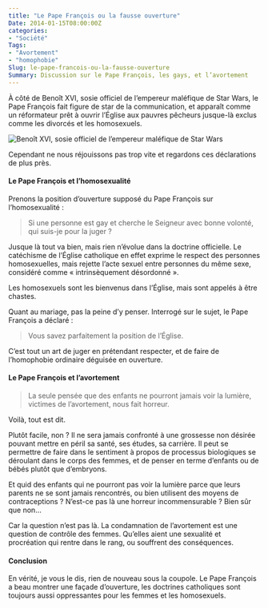 ```yaml
---
title: "Le Pape François ou la fausse ouverture"
Date: 2014-01-15T08:00:00Z
categories: 
- "Société"
Tags: 
- "Avortement"
- "homophobie"
Slug: le-pape-francois-ou-la-fausse-ouverture
Summary: Discussion sur le Pape François, les gays, et l’avortement
---
```



À côté de Benoît XVI, sosie officiel de l’empereur maléfique de Star Wars, le Pape François fait figure de star de la communication, et apparaît comme un réformateur prêt à ouvrir l’Église aux pauvres pêcheurs jusque-là exclus comme les divorcés et les homosexuels.

![Benoît XVI, sosie officiel de l’empereur maléfique de Star Wars](/img/benoit-xvi-emperor-palatine.jpg)

Cependant ne nous réjouissons pas trop vite et regardons ces déclarations de plus près.

#### Le Pape François et l’homosexualité

Prenons la position d’ouverture supposé du Pape François sur l’homosexualité :

> Si une personne est gay et cherche le Seigneur avec bonne volonté, qui suis-je pour la juger ?

Jusque là tout va bien, mais rien n’évolue dans la doctrine officielle. Le catéchisme de l’Église catholique en effet exprime le respect des personnes homosexuelles, mais rejette l’acte sexuel entre personnes du même sexe, considéré comme « intrinsèquement désordonné ».

Les homosexuels sont les bienvenus dans l’Église, mais sont appelés à être chastes.

Quant au mariage, pas la peine d’y penser. Interrogé sur le sujet, le Pape François a déclaré :

> Vous savez parfaitement la position de l’Église.

C’est tout un art de juger en prétendant respecter, et de faire de l’homophobie ordinaire déguisée en ouverture.

#### Le Pape François et l’avortement

> La seule pensée que des enfants ne pourront jamais voir la lumière, victimes de l’avortement, nous fait horreur.

Voilà, tout est dit.

Plutôt facile, non ? Il ne sera jamais confronté à une grossesse non désirée pouvant mettre en péril sa santé, ses études, sa carrière. Il peut se permettre de faire dans le sentiment à propos de processus biologiques se déroulant dans le corps des femmes, et de penser en terme d’enfants ou de bébés plutôt que d’embryons.

Et quid des enfants qui ne pourront pas voir la lumière parce que leurs parents ne se sont jamais rencontrés, ou bien utilisent des moyens de contraceptions ? N’est-ce pas là une horreur incommensurable ? Bien sûr que non…

Car la question n’est pas là. La condamnation de l’avortement est une question de contrôle des femmes. 
Qu’elles aient une sexualité et procréation qui rentre dans le rang, ou souffrent des conséquences.


#### Conclusion

En vérité, je vous le dis, rien de nouveau sous la coupole. Le Pape François a beau montrer une façade d’ouverture, les doctrines catholiques sont toujours aussi oppressantes pour les femmes et les homosexuels.
